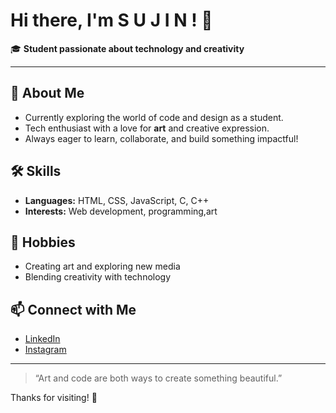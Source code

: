 # Hi there, I'm S U J I N ! 👋

🎓 **Student passionate about technology and creativity**

---

## 🌟 About Me

- Currently exploring the world of code and design as a student.
- Tech enthusiast with a love for **art** and creative expression.
- Always eager to learn, collaborate, and build something impactful!

## 🛠️ Skills

- **Languages:** HTML, CSS, JavaScript, C, C++
- **Interests:** Web development, programming,art

## 🎨 Hobbies

- Creating art and exploring new media
- Blending creativity with technology

## 📫 Connect with Me

- [LinkedIn](https://www.linkedin.com/in/sujinram)
- [Instagram](https://www.instagram.com/sujinram04?igsh=bmRuM3cwcTlvMGhv)

---

> “Art and code are both ways to create something beautiful.”

Thanks for visiting! 🚀

